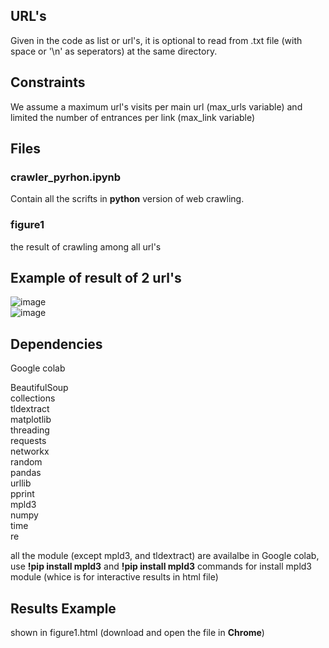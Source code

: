 
## URL's
Given in the code as list or url's, it is optional to read from .txt file (with space or '\n' as seperators) at the same directory.

## Constraints
We assume a maximum url's visits per main url (max_urls variable) and limited the number of entrances per link (max_link variable)

## Files

### crawler_pyrhon.ipynb
Contain all the scrifts in **python** version of web crawling.

### figure1
the result of crawling among all url's

## Example of result of 2 url's

![image](https://user-images.githubusercontent.com/80973047/166524001-75b970b4-8d65-49cf-8c12-2ec5c447a115.png)
<br>
![image](https://user-images.githubusercontent.com/80973047/166523745-a9d0632c-f3ab-4c61-a73c-d41aa9bb8968.png)

## Dependencies
Google colab <br>

BeautifulSoup <br>
collections <br>
tldextract <br>
matplotlib <br>
threading <br>
requests <br>
networkx <br>
random <br>
pandas <br>
urllib <br>
pprint <br>
mpld3 <br>
numpy <br>
time <br>
re <br>

all the module (except mpld3, and tldextract) are availalbe in Google colab, use **!pip install mpld3** and **!pip install mpld3** commands for install mpld3 module (whice is for interactive results in html file)


## Results Example
shown in figure1.html (download and open the file in **Chrome**)
